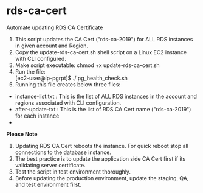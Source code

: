 # rds-ca-cert
Automate updating RDS CA Certificate
1. This script updates the CA Cert ("rds-ca-2019") for ALL RDS instances in given account and Region. 
2. Copy the update-rds-ca-cert.sh shell script on a Linux EC2 instance with CLI configured.
3. Make script executable: chmod +x update-rds-ca-cert.sh
4. Run the file:  
[ec2-user@ip-pgrpt]$ ./ pg_health_check.sh
5. Running this file creates below three files:
- instance-list.txt : This is the list of ALL RDS instances in the account and regions associated with CLI configuration.
- after-update-txt : This is the list of RDS CA Cert name ("rds-ca-2019") for each instance
- 

**Please Note**
1. Updating RDS CA Cert reboots the instance. For quick reboot stop all connections to the database instance.
2. The best practice is to update the application side CA Cert first if its validating server certificate.
3. Test the script in test environment thoroughly.
4. Before updating the production environment, update the staging, QA, and test environment first. 
